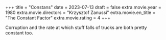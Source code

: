 +++
title = "Constans"
date = 2023-07-13
draft = false
extra.movie.year = 1980
extra.movie.directors = "Krzysztof Zanussi"
extra.movie.en_title = "The Constant Factor"
extra.movie.rating = 4
+++

Corruption and the rate at which stuff falls of trucks are both pretty constant too.<!-- more -->